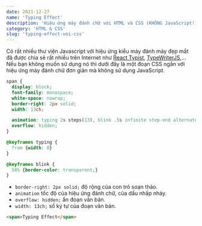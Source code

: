 ```yaml
---
date: 2021-12-27
name: 'Typing Effect'
description: 'Hiệu ứng máy đánh chữ với HTML và CSS (KHÔNG JavaScript!)'
category: 'HTML & CSS'
slug: 'typing-effect-voi-css'
---
```


Có rất nhiều thư viện Javascript với hiệu ứng kiểu máy đánh máy đẹp mắt đã được chia sẻ rất nhiều trên Internet như [React Typist](https://github.com/jstejada/react-typist), [TypeWriterJS](https://github.com/tameemsafi/typewriterjs),... Nếu bạn không muốn sử dụng nó thì dưới đây là một đoạn CSS ngắn với hiệu ứng máy đánh chữ đơn giản mà không sử dụng JavaScript.
```css
span {
  display: block;
  font-family: monospace;
  white-space: nowrap;
  border-right: 2px solid;
  width: 13ch;

  animation: typing 2s steps(13), blink .5s infinite step-end alternate;
  overflow: hidden;
}

@keyframes typing {
  from {width: 0}
}

@keyframes blink {
  50% {border-color: transparent;}
}
```

- `border-right: 2px solid;` độ rộng của con trỏ soạn thảo.
- `animation` tốc độ của hiệu ứng đánh chữ, của dấu nhấp nháy.
- `overflow: hidden;` ẩn đoạn văn bản.
- `width: 13ch;` số ký tự của đoạn văn bản.

```html
<span>Typing Effect</span>
```
